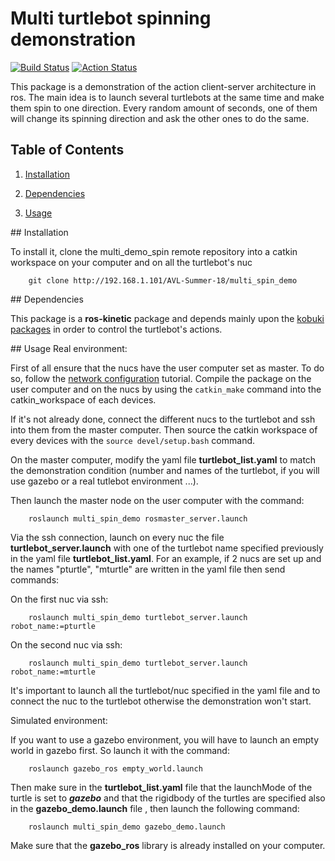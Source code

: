 # Multi turtlebot spinning demonstration

[![Build Status](https://travis-ci.org/uf-reef-avl/multi_spin_demo.svg?branch=melodic-devel)](https://travis-ci.org/uf-reef-avl/multi_spin_demo)
[![Action Status](https://github.com/uf-reef-avl/multi_spin_demo/workflows/main/badge.svg)](https://github.com/uf-reef-avl/multi_spin_demo/actions)



This package is a demonstration of the action client-server architecture in ros. The main idea is to launch several turtlebots at the same time and make them spin to one direction. Every random amount of seconds, one of them will change its spinning direction and ask the other ones to do the same. 



**Table of Contents**
---------------------

1. [Installation](#Installation)

2. [Dependencies](#Dependencies)

3. [Usage](#Usage)



<a name="Installation"/>
## Installation

To install it, clone the multi_demo_spin remote repository into a catkin workspace on your computer and on all the turtlebot's nuc

        git clone http://192.168.1.101/AVL-Summer-18/multi_spin_demo

<a name="Dependencies"/>
## Dependencies

This package is a **ros-kinetic** package and depends mainly upon the [kobuki packages](http://wiki.ros.org/kobuki/Tutorials/Installation) in order to control the turtlebot's actions.
 


<a name="Usage"/>
## Usage
Real environment:

First of all ensure that the nucs have the user computer set as master. To do so, follow the [network configuration](http://wiki.ros.org/turtlebot/Tutorials/indigo/Network%20Configuration) tutorial. Compile the package on the user computer and on the nucs by using the ```catkin_make``` command into the catkin_workspace of each devices.

If it's not already done, connect the different nucs to the turtlebot and ssh into them from the master computer. Then source the catkin workspace of every devices with the ```source devel/setup.bash``` command.

On the master computer, modify the yaml file **turtlebot_list.yaml** to match the demonstration condition (number and names of the turtlebot, if you will use gazebo or a real tutlebot environment ...). 

Then launch the master node on the user computer with the command:

        roslaunch multi_spin_demo rosmaster_server.launch
        
Via the ssh connection, launch on every nuc the file **turtlebot_server.launch** with one of the turtlebot name specified previously in the yaml file **turtlebot_list.yaml**. For an example, if 2 nucs are set up and the names "pturtle", "mturtle" are written in the yaml file then send commands:

On the first nuc via ssh:

        roslaunch multi_spin_demo turtlebot_server.launch robot_name:=pturtle

On the second nuc via ssh:
        
        roslaunch multi_spin_demo turtlebot_server.launch robot_name:=mturtle
        
        
It's important to launch all the turtlebot/nuc specified in the yaml file and to connect the nuc to the turtlebot otherwise the demonstration won't start.

Simulated environment:

If you want to use a gazebo environment, you will have to launch an empty world in gazebo first. So launch it with the command:

        roslaunch gazebo_ros empty_world.launch

Then make sure in the **turtlebot_list.yaml** file that the launchMode of the turtle is set to ***gazebo*** and that the rigidbody of the turtles are specified also in the **gazebo_demo.launch** file , then launch the following command:

        roslaunch multi_spin_demo gazebo_demo.launch
        
Make sure that the **gazebo_ros** library is already installed on your computer.
